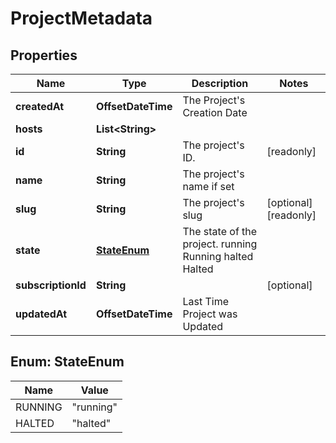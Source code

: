 

# ProjectMetadata


## Properties

Name | Type | Description | Notes
------------ | ------------- | ------------- | -------------
**createdAt** | **OffsetDateTime** | The Project&#39;s Creation Date | 
**hosts** | **List&lt;String&gt;** |  | 
**id** | **String** | The project&#39;s ID. |  [readonly]
**name** | **String** | The project&#39;s name if set | 
**slug** | **String** | The project&#39;s slug |  [optional] [readonly]
**state** | [**StateEnum**](#StateEnum) | The state of the project. running Running halted Halted | 
**subscriptionId** | **String** |  |  [optional]
**updatedAt** | **OffsetDateTime** | Last Time Project was Updated | 



## Enum: StateEnum

Name | Value
---- | -----
RUNNING | &quot;running&quot;
HALTED | &quot;halted&quot;




